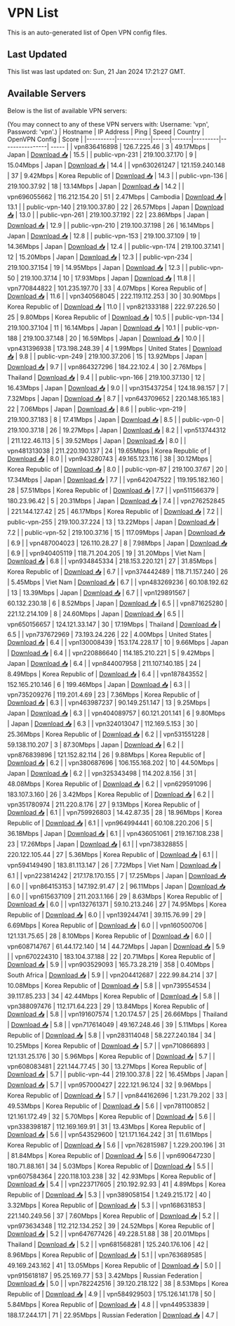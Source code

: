 # VPN List

This is an auto-generated list of Open VPN config files.

## Last Updated

This list was last updated on: Sun, 21 Jan 2024 17:21:27 GMT.

## Available Servers

Below is the list of available VPN servers:

(You may connect to any of these VPN servers with: Username: 'vpn', Password: 'vpn'.)
| Hostname | IP Address | Ping | Speed | Country | OpenVPN Config | Score |
|----------|------------|------|-------|---------|----------------| ----- |
| vpn836416898 | 126.7.225.46 | 3 | 49.17Mbps | Japan | [Download 📥](./configs/server_0_JP.ovpn) | 15.5 |
| public-vpn-231 | 219.100.37.170 | 9 | 15.04Mbps | Japan | [Download 📥](./configs/server_1_JP.ovpn) | 14.4 |
| vpn630261247 | 121.159.240.148 | 37 | 9.42Mbps | Korea Republic of | [Download 📥](./configs/server_2_KR.ovpn) | 14.3 |
| public-vpn-136 | 219.100.37.92 | 18 | 13.14Mbps | Japan | [Download 📥](./configs/server_3_JP.ovpn) | 14.2 |
| vpn696055662 | 116.212.154.20 | 51 | 2.47Mbps | Cambodia | [Download 📥](./configs/server_4_KH.ovpn) | 13.1 |
| public-vpn-140 | 219.100.37.80 | 22 | 26.57Mbps | Japan | [Download 📥](./configs/server_5_JP.ovpn) | 13.0 |
| public-vpn-261 | 219.100.37.192 | 22 | 23.86Mbps | Japan | [Download 📥](./configs/server_6_JP.ovpn) | 12.9 |
| public-vpn-210 | 219.100.37.198 | 26 | 16.14Mbps | Japan | [Download 📥](./configs/server_7_JP.ovpn) | 12.8 |
| public-vpn-153 | 219.100.37.109 | 19 | 14.36Mbps | Japan | [Download 📥](./configs/server_8_JP.ovpn) | 12.4 |
| public-vpn-174 | 219.100.37.141 | 12 | 15.20Mbps | Japan | [Download 📥](./configs/server_9_JP.ovpn) | 12.3 |
| public-vpn-234 | 219.100.37.154 | 19 | 14.95Mbps | Japan | [Download 📥](./configs/server_10_JP.ovpn) | 12.3 |
| public-vpn-50 | 219.100.37.14 | 10 | 17.93Mbps | Japan | [Download 📥](./configs/server_11_JP.ovpn) | 11.8 |
| vpn770844822 | 101.235.197.70 | 33 | 4.07Mbps | Korea Republic of | [Download 📥](./configs/server_12_KR.ovpn) | 11.6 |
| vpn340568045 | 222.119.112.253 | 30 | 30.90Mbps | Korea Republic of | [Download 📥](./configs/server_13_KR.ovpn) | 11.0 |
| vpn821333188 | 222.97.226.50 | 25 | 9.80Mbps | Korea Republic of | [Download 📥](./configs/server_14_KR.ovpn) | 10.5 |
| public-vpn-134 | 219.100.37.104 | 11 | 16.14Mbps | Japan | [Download 📥](./configs/server_15_JP.ovpn) | 10.1 |
| public-vpn-188 | 219.100.37.148 | 20 | 16.59Mbps | Japan | [Download 📥](./configs/server_16_JP.ovpn) | 10.0 |
| vpn431396938 | 173.198.248.39 | 4 | 1.99Mbps | United States | [Download 📥](./configs/server_17_US.ovpn) | 9.8 |
| public-vpn-249 | 219.100.37.206 | 15 | 13.92Mbps | Japan | [Download 📥](./configs/server_18_JP.ovpn) | 9.7 |
| vpn864327296 | 184.22.102.4 | 30 | 2.76Mbps | Thailand | [Download 📥](./configs/server_19_TH.ovpn) | 9.4 |
| public-vpn-166 | 219.100.37.130 | 12 | 16.43Mbps | Japan | [Download 📥](./configs/server_20_JP.ovpn) | 9.0 |
| vpn315437254 | 124.18.98.157 | 7 | 7.32Mbps | Japan | [Download 📥](./configs/server_21_JP.ovpn) | 8.7 |
| vpn643709652 | 220.148.165.183 | 22 | 7.06Mbps | Japan | [Download 📥](./configs/server_22_JP.ovpn) | 8.6 |
| public-vpn-219 | 219.100.37.183 | 8 | 17.41Mbps | Japan | [Download 📥](./configs/server_23_JP.ovpn) | 8.5 |
| public-vpn-0 | 219.100.37.18 | 26 | 19.27Mbps | Japan | [Download 📥](./configs/server_24_JP.ovpn) | 8.2 |
| vpn513744312 | 211.122.46.113 | 5 | 39.52Mbps | Japan | [Download 📥](./configs/server_25_JP.ovpn) | 8.0 |
| vpn481313038 | 211.220.190.137 | 24 | 19.65Mbps | Korea Republic of | [Download 📥](./configs/server_26_KR.ovpn) | 8.0 |
| vpn943280743 | 49.165.123.116 | 38 | 30.12Mbps | Korea Republic of | [Download 📥](./configs/server_27_KR.ovpn) | 8.0 |
| public-vpn-87 | 219.100.37.67 | 20 | 17.34Mbps | Japan | [Download 📥](./configs/server_28_JP.ovpn) | 7.7 |
| vpn642047522 | 119.195.182.160 | 28 | 57.51Mbps | Korea Republic of | [Download 📥](./configs/server_29_KR.ovpn) | 7.7 |
| vpn511566379 | 180.23.96.42 | 5 | 20.31Mbps | Japan | [Download 📥](./configs/server_30_JP.ovpn) | 7.4 |
| vpn276252845 | 221.144.127.42 | 25 | 46.17Mbps | Korea Republic of | [Download 📥](./configs/server_31_KR.ovpn) | 7.2 |
| public-vpn-255 | 219.100.37.224 | 13 | 13.22Mbps | Japan | [Download 📥](./configs/server_32_JP.ovpn) | 7.2 |
| public-vpn-52 | 219.100.37.16 | 15 | 117.09Mbps | Japan | [Download 📥](./configs/server_33_JP.ovpn) | 6.9 |
| vpn487004023 | 126.110.28.27 | 8 | 7.98Mbps | Japan | [Download 📥](./configs/server_34_JP.ovpn) | 6.9 |
| vpn940405119 | 118.71.204.205 | 19 | 31.20Mbps | Viet Nam | [Download 📥](./configs/server_35_VN.ovpn) | 6.8 |
| vpn934845334 | 218.153.220.121 | 27 | 31.85Mbps | Korea Republic of | [Download 📥](./configs/server_36_KR.ovpn) | 6.7 |
| vpn374442489 | 118.71.157.240 | 26 | 5.45Mbps | Viet Nam | [Download 📥](./configs/server_37_VN.ovpn) | 6.7 |
| vpn483269236 | 60.108.192.62 | 13 | 13.39Mbps | Japan | [Download 📥](./configs/server_38_JP.ovpn) | 6.7 |
| vpn129891567 | 60.132.230.18 | 6 | 8.52Mbps | Japan | [Download 📥](./configs/server_39_JP.ovpn) | 6.5 |
| vpn871625280 | 221.12.214.109 | 8 | 24.60Mbps | Japan | [Download 📥](./configs/server_40_JP.ovpn) | 6.5 |
| vpn650156657 | 124.121.33.147 | 30 | 17.19Mbps | Thailand | [Download 📥](./configs/server_41_TH.ovpn) | 6.5 |
| vpn737672969 | 73.193.24.226 | 22 | 4.00Mbps | United States | [Download 📥](./configs/server_42_US.ovpn) | 6.4 |
| vpn130008439 | 153.174.228.17 | 10 | 9.66Mbps | Japan | [Download 📥](./configs/server_43_JP.ovpn) | 6.4 |
| vpn220886640 | 114.185.210.221 | 5 | 9.42Mbps | Japan | [Download 📥](./configs/server_44_JP.ovpn) | 6.4 |
| vpn844007958 | 211.107.140.185 | 24 | 8.49Mbps | Korea Republic of | [Download 📥](./configs/server_45_KR.ovpn) | 6.4 |
| vpn187843552 | 152.165.210.146 | 6 | 199.46Mbps | Japan | [Download 📥](./configs/server_46_JP.ovpn) | 6.3 |
| vpn735209276 | 119.201.4.69 | 23 | 7.36Mbps | Korea Republic of | [Download 📥](./configs/server_47_KR.ovpn) | 6.3 |
| vpn463987237 | 90.149.251.147 | 13 | 9.25Mbps | Japan | [Download 📥](./configs/server_48_JP.ovpn) | 6.3 |
| vpn404089757 | 60.121.201.141 | 6 | 9.80Mbps | Japan | [Download 📥](./configs/server_49_JP.ovpn) | 6.3 |
| vpn324013047 | 112.169.5.153 | 30 | 25.36Mbps | Korea Republic of | [Download 📥](./configs/server_50_KR.ovpn) | 6.2 |
| vpn531551228 | 59.138.110.207 | 3 | 87.30Mbps | Japan | [Download 📥](./configs/server_51_JP.ovpn) | 6.2 |
| vpn876839896 | 121.152.82.114 | 26 | 9.88Mbps | Korea Republic of | [Download 📥](./configs/server_52_KR.ovpn) | 6.2 |
| vpn380687696 | 106.155.168.202 | 10 | 44.50Mbps | Japan | [Download 📥](./configs/server_53_JP.ovpn) | 6.2 |
| vpn325343498 | 114.202.8.156 | 31 | 48.08Mbps | Korea Republic of | [Download 📥](./configs/server_54_KR.ovpn) | 6.2 |
| vpn629591096 | 183.107.3.160 | 26 | 3.42Mbps | Korea Republic of | [Download 📥](./configs/server_55_KR.ovpn) | 6.2 |
| vpn351780974 | 211.220.8.176 | 27 | 9.13Mbps | Korea Republic of | [Download 📥](./configs/server_56_KR.ovpn) | 6.1 |
| vpn759926803 | 14.42.87.35 | 28 | 18.96Mbps | Korea Republic of | [Download 📥](./configs/server_57_KR.ovpn) | 6.1 |
| vpn964994441 | 60.108.220.206 | 5 | 36.18Mbps | Japan | [Download 📥](./configs/server_58_JP.ovpn) | 6.1 |
| vpn436051061 | 219.167.108.238 | 23 | 17.26Mbps | Japan | [Download 📥](./configs/server_59_JP.ovpn) | 6.1 |
| vpn738328855 | 220.122.105.44 | 27 | 5.36Mbps | Korea Republic of | [Download 📥](./configs/server_60_KR.ovpn) | 6.1 |
| vpn594149490 | 183.81.113.147 | 26 | 7.72Mbps | Viet Nam | [Download 📥](./configs/server_61_VN.ovpn) | 6.1 |
| vpn223814242 | 217.178.170.155 | 7 | 17.25Mbps | Japan | [Download 📥](./configs/server_62_JP.ovpn) | 6.0 |
| vpn864153153 | 147.192.91.47 | 2 | 96.11Mbps | Japan | [Download 📥](./configs/server_63_JP.ovpn) | 6.0 |
| vpn615637109 | 211.203.1.166 | 29 | 8.63Mbps | Korea Republic of | [Download 📥](./configs/server_64_KR.ovpn) | 6.0 |
| vpn132761371 | 59.10.213.246 | 27 | 74.95Mbps | Korea Republic of | [Download 📥](./configs/server_65_KR.ovpn) | 6.0 |
| vpn139244741 | 39.115.76.99 | 29 | 6.69Mbps | Korea Republic of | [Download 📥](./configs/server_66_KR.ovpn) | 6.0 |
| vpn160500706 | 121.131.75.65 | 28 | 8.10Mbps | Korea Republic of | [Download 📥](./configs/server_67_KR.ovpn) | 6.0 |
| vpn608714767 | 61.44.172.140 | 14 | 44.72Mbps | Japan | [Download 📥](./configs/server_68_JP.ovpn) | 5.9 |
| vpn670224310 | 183.104.37.188 | 22 | 20.71Mbps | Korea Republic of | [Download 📥](./configs/server_69_KR.ovpn) | 5.9 |
| vpn903529093 | 165.73.28.219 | 358 | 0.40Mbps | South Africa | [Download 📥](./configs/server_70_ZA.ovpn) | 5.9 |
| vpn204412687 | 222.99.84.214 | 37 | 10.08Mbps | Korea Republic of | [Download 📥](./configs/server_71_KR.ovpn) | 5.8 |
| vpn739554534 | 39.117.85.233 | 34 | 42.44Mbps | Korea Republic of | [Download 📥](./configs/server_72_KR.ovpn) | 5.8 |
| vpn388097476 | 112.171.64.223 | 29 | 13.84Mbps | Korea Republic of | [Download 📥](./configs/server_73_KR.ovpn) | 5.8 |
| vpn191607574 | 1.20.174.57 | 25 | 26.66Mbps | Thailand | [Download 📥](./configs/server_74_TH.ovpn) | 5.8 |
| vpn717614049 | 49.167.248.46 | 39 | 5.11Mbps | Korea Republic of | [Download 📥](./configs/server_75_KR.ovpn) | 5.8 |
| vpn283114048 | 58.227.240.184 | 34 | 10.25Mbps | Korea Republic of | [Download 📥](./configs/server_76_KR.ovpn) | 5.7 |
| vpn710866893 | 121.131.25.176 | 30 | 5.96Mbps | Korea Republic of | [Download 📥](./configs/server_77_KR.ovpn) | 5.7 |
| vpn608083481 | 221.144.77.45 | 30 | 13.27Mbps | Korea Republic of | [Download 📥](./configs/server_78_KR.ovpn) | 5.7 |
| public-vpn-44 | 219.100.37.8 | 22 | 16.45Mbps | Japan | [Download 📥](./configs/server_79_JP.ovpn) | 5.7 |
| vpn957000427 | 222.121.96.124 | 32 | 9.96Mbps | Korea Republic of | [Download 📥](./configs/server_80_KR.ovpn) | 5.7 |
| vpn844162696 | 1.231.79.202 | 33 | 49.53Mbps | Korea Republic of | [Download 📥](./configs/server_81_KR.ovpn) | 5.6 |
| vpn781100852 | 121.161.172.49 | 32 | 5.70Mbps | Korea Republic of | [Download 📥](./configs/server_82_KR.ovpn) | 5.6 |
| vpn338398187 | 112.169.169.91 | 31 | 13.43Mbps | Korea Republic of | [Download 📥](./configs/server_83_KR.ovpn) | 5.6 |
| vpn543529600 | 121.171.164.242 | 31 | 11.61Mbps | Korea Republic of | [Download 📥](./configs/server_84_KR.ovpn) | 5.6 |
| vpn762815987 | 1.229.200.196 | 31 | 81.84Mbps | Korea Republic of | [Download 📥](./configs/server_85_KR.ovpn) | 5.6 |
| vpn690647230 | 180.71.88.161 | 34 | 5.03Mbps | Korea Republic of | [Download 📥](./configs/server_86_KR.ovpn) | 5.5 |
| vpn607584364 | 220.118.103.238 | 32 | 42.93Mbps | Korea Republic of | [Download 📥](./configs/server_87_KR.ovpn) | 5.4 |
| vpn223717605 | 210.192.92.93 | 41 | 4.89Mbps | Korea Republic of | [Download 📥](./configs/server_88_KR.ovpn) | 5.3 |
| vpn389058154 | 1.249.215.172 | 40 | 3.32Mbps | Korea Republic of | [Download 📥](./configs/server_89_KR.ovpn) | 5.3 |
| vpn168631853 | 221.140.249.56 | 37 | 7.60Mbps | Korea Republic of | [Download 📥](./configs/server_90_KR.ovpn) | 5.2 |
| vpn973634348 | 112.212.134.252 | 39 | 24.52Mbps | Korea Republic of | [Download 📥](./configs/server_91_KR.ovpn) | 5.2 |
| vpn647677426 | 49.228.51.88 | 38 | 20.01Mbps | Thailand | [Download 📥](./configs/server_92_TH.ovpn) | 5.2 |
| vpn681568281 | 125.240.176.106 | 42 | 8.96Mbps | Korea Republic of | [Download 📥](./configs/server_93_KR.ovpn) | 5.1 |
| vpn763689585 | 49.169.243.162 | 41 | 13.05Mbps | Korea Republic of | [Download 📥](./configs/server_94_KR.ovpn) | 5.0 |
| vpn915618187 | 95.25.169.77 | 53 | 3.42Mbps | Russian Federation | [Download 📥](./configs/server_95_RU.ovpn) | 5.0 |
| vpn782242516 | 39.120.218.122 | 38 | 8.53Mbps | Korea Republic of | [Download 📥](./configs/server_96_KR.ovpn) | 4.9 |
| vpn584929503 | 175.126.141.178 | 50 | 5.84Mbps | Korea Republic of | [Download 📥](./configs/server_97_KR.ovpn) | 4.8 |
| vpn449533839 | 188.17.244.171 | 71 | 22.95Mbps | Russian Federation | [Download 📥](./configs/server_98_RU.ovpn) | 4.7 |
